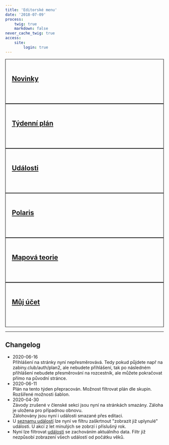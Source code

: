 ```yaml
---
title: 'Editorské menu'
date: '2018-07-09'
process:
    twig: true
    markdown: false
never_cache_twig: true
access:
    site:
        login: true
---
```

<style>
    .row > div > a {
        display: block;
        border: solid black 1px;
        min-height: 100px;    
        padding: 20px;
    }
</style>
<div class="row no-gutters">
    <div class="col-sm-6 col-md-4">
        <a href="/auth/novinky">
            <h2>Novinky</h2>
        </a>
    </div>
    <div class="col-sm-6 col-md-4">
        <a href="/auth/plan2">
            <h2>Týdenní plán</h2>
        </a>
    </div>
    <div class="col-sm-6 col-md-4">
        <a href="/auth/events">
            <h2>Události</h2>
        </a>
    </div>
    <div class="col-sm-6 col-md-4">
        <a href="/auth/polaris">
            <h2>Polaris</h2>
        </a>
    </div>
    <div class="col-sm-6 col-md-4">
        <a href="/auth/maptheory">
            <h2>Mapová teorie</h2>
        </a>
    </div>
    <div class="col-sm-6 col-md-4">
        <a href="/user_profile">
            <h2>Můj účet</h2>
        </a>
    </div>
</div>
<hr>
<h2>Changelog</h2>
<ul>
    <li>2020-06-16 <br> Přihlášení na stránky nyní nepřesměrovává. Tedy pokud půjdete např na zabiny.club/auth/plan2, ale nebudete přihlášení, tak po následném přihlášení nebudete přesměrování na rozcestník, ale můžete pokračovat přímo na původní stránce.</li>
    <li>2020-06-11 <br> Plán na tento týden přepracován. Možnost filtrovat plán dle skupin. Rozšířené možnosti šablon.</li>
    <li>2020-04-30 <br>Závody zrušené v členské sekci jsou nyní na stránkách smazány. Záloha je uložena pro případnou obnovu. <br>Zálohovány jsou nyní i události smazané přes editaci.</li>
    <li>U <a href="https://zabiny.club/auth/events">seznamu událostí</a> lze nyní ve filtru zaškrtnout "zobrazit již uplynulé" události. U akcí z let minulých se zobrzí i příslušný rok.</li>
    <li>Nyní lze filtrovat  <a href="https://zabiny.club/auth/events">události</a> se zachováním aktuálního data. Filtr již nezpůsobí zobrazení všech událostí od počátku věků.</li>
</ul>
